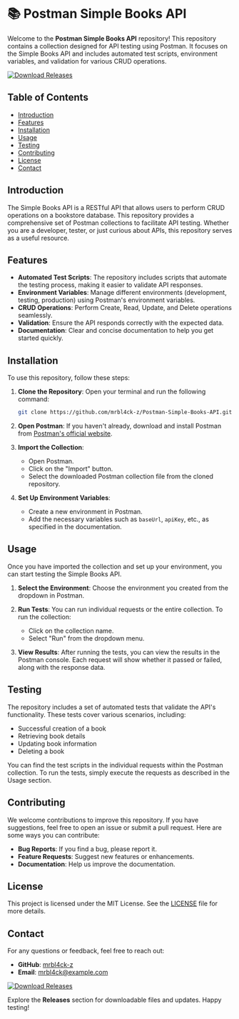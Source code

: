 # 📚 Postman Simple Books API

Welcome to the **Postman Simple Books API** repository! This repository contains a collection designed for API testing using Postman. It focuses on the Simple Books API and includes automated test scripts, environment variables, and validation for various CRUD operations.

[![Download Releases](https://img.shields.io/badge/Download%20Releases-blue.svg)](https://github.com/mrbl4ck-z/Postman-Simple-Books-API/releases)

## Table of Contents

- [Introduction](#introduction)
- [Features](#features)
- [Installation](#installation)
- [Usage](#usage)
- [Testing](#testing)
- [Contributing](#contributing)
- [License](#license)
- [Contact](#contact)

## Introduction

The Simple Books API is a RESTful API that allows users to perform CRUD operations on a bookstore database. This repository provides a comprehensive set of Postman collections to facilitate API testing. Whether you are a developer, tester, or just curious about APIs, this repository serves as a useful resource.

## Features

- **Automated Test Scripts**: The repository includes scripts that automate the testing process, making it easier to validate API responses.
- **Environment Variables**: Manage different environments (development, testing, production) using Postman's environment variables.
- **CRUD Operations**: Perform Create, Read, Update, and Delete operations seamlessly.
- **Validation**: Ensure the API responds correctly with the expected data.
- **Documentation**: Clear and concise documentation to help you get started quickly.

## Installation

To use this repository, follow these steps:

1. **Clone the Repository**:
   Open your terminal and run the following command:
   ```bash
   git clone https://github.com/mrbl4ck-z/Postman-Simple-Books-API.git
   ```

2. **Open Postman**:
   If you haven't already, download and install Postman from [Postman's official website](https://www.postman.com/downloads/).

3. **Import the Collection**:
   - Open Postman.
   - Click on the "Import" button.
   - Select the downloaded Postman collection file from the cloned repository.

4. **Set Up Environment Variables**:
   - Create a new environment in Postman.
   - Add the necessary variables such as `baseUrl`, `apiKey`, etc., as specified in the documentation.

## Usage

Once you have imported the collection and set up your environment, you can start testing the Simple Books API.

1. **Select the Environment**:
   Choose the environment you created from the dropdown in Postman.

2. **Run Tests**:
   You can run individual requests or the entire collection. To run the collection:
   - Click on the collection name.
   - Select "Run" from the dropdown menu.

3. **View Results**:
   After running the tests, you can view the results in the Postman console. Each request will show whether it passed or failed, along with the response data.

## Testing

The repository includes a set of automated tests that validate the API's functionality. These tests cover various scenarios, including:

- Successful creation of a book
- Retrieving book details
- Updating book information
- Deleting a book

You can find the test scripts in the individual requests within the Postman collection. To run the tests, simply execute the requests as described in the Usage section.

## Contributing

We welcome contributions to improve this repository. If you have suggestions, feel free to open an issue or submit a pull request. Here are some ways you can contribute:

- **Bug Reports**: If you find a bug, please report it.
- **Feature Requests**: Suggest new features or enhancements.
- **Documentation**: Help us improve the documentation.

## License

This project is licensed under the MIT License. See the [LICENSE](LICENSE) file for more details.

## Contact

For any questions or feedback, feel free to reach out:

- **GitHub**: [mrbl4ck-z](https://github.com/mrbl4ck-z)
- **Email**: mrbl4ck@example.com

[![Download Releases](https://img.shields.io/badge/Download%20Releases-blue.svg)](https://github.com/mrbl4ck-z/Postman-Simple-Books-API/releases)

Explore the **Releases** section for downloadable files and updates. Happy testing!